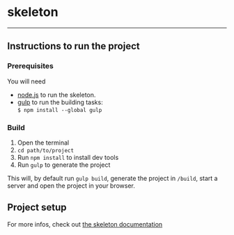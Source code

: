 # skeleton
---


## Instructions to run the project

### Prerequisites
You will need 
  - [node.js](http://nodejs.org) to run the skeleton.
  - [gulp](http://gulpjs.com) to run the building tasks:  
    ```$ npm install --global gulp```


### Build
1. Open the terminal
2. ```cd path/to/project```
3. Run ```npm install``` to install dev tools
4. Run ```gulp``` to generate the project

This will, by default run ```gulp build```, generate the project in ```/build```, start a server and open the project in your browser.


## Project setup
For more infos, check out [the skeleton documentation](https://github.com/ginetta/skeleton/wiki)
